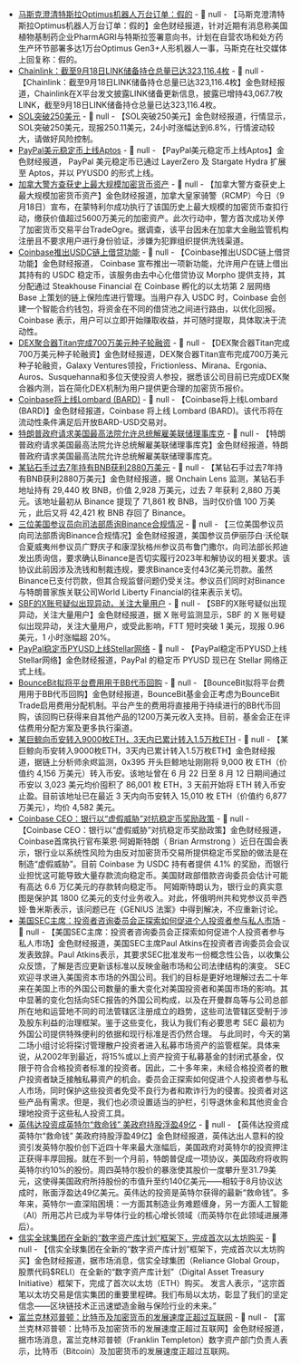 - [马斯克澄清特斯拉Optimus机器人万台订单：假的](https://flash.jin10.com/detail/20250919001952723800) - 📰 null - 【马斯克澄清特斯拉Optimus机器人万台订单：假的】金色财经报道，针对近期有消息称美国植物基制药企业PharmAGRI与特斯拉签署意向书，计划在自营农场和处方药生产环节部署多达1万台Optimus Gen3+人形机器人一事，马斯克在社交媒体上回复称：假的。
- [Chainlink：截至9月18日LINK储备持仓总量已达323,116.4枚](https://x.com/chainlink/status/1968709041229574537) - 📰 null - 【Chainlink：截至9月18日LINK储备持仓总量已达323,116.4枚】金色财经报道，Chainlink在X平台发文披露LINK储备更新信息，披露已增持43,067.7枚LINK，截至9月18日LINK储备持仓总量已达323,116.4枚。
- [SOL突破250美元]() - 📰 null - 【SOL突破250美元】金色财经报道，行情显示，SOL突破250美元，现报250.11美元，24小时涨幅达到6.8%，行情波动较大，请做好风险控制。
- [PayPal美元稳定币上线Aptos](https://x.com/AptosLabs/status/1968709183274106908) - 📰 null - 【PayPal美元稳定币上线Aptos】金色财经报道， PayPal 美元稳定币已通过 LayerZero 及 Stargate Hydra 扩展至 Aptos，并以 PYUSD0 的形式上线。
- [加拿大警方查获史上最大规模加密货币资产](https://rcmp.ca/en/news/2025/09/rcmp-executes-record-seizure-more-56-million-dollars-cryptocurrency) - 📰 null - 【加拿大警方查获史上最大规模加密货币资产】金色财经报道，加拿大皇家骑警（RCMP）今日（9月18日）宣布，在蒙特利尔成功执行了该国历史上最大规模的加密货币查扣行动，缴获价值超过5600万美元的加密资产。此次行动中，警方首次成功关停了加密货币交易平台TradeOgre。据调查，该平台因未在加拿大金融监管机构注册且不要求用户进行身份验证，涉嫌为犯罪组织提供洗钱渠道。
- [Coinbase推出USDC链上借贷功能](https://www.theblock.co/post/371281/coinbase-usdc-onchain-lending) - 📰 null - 【Coinbase推出USDC链上借贷功能】金色财经报道， Coinbase 宣布推出一项新功能，允许用户在链上借出其持有的 USDC 稳定币，该服务由去中心化借贷协议 Morpho 提供支持，其分配通过 Steakhouse Financial 在 Coinbase 孵化的以太坊第 2 层网络 Base 上策划的链上保险库进行管理。当用户存入 USDC 时，Coinbase 会创建一个智能合约钱包，将资金在不同的借贷池之间进行路由，以优化回报。Coinbase 表示，用户可以立即开始赚取收益，并可随时提取，具体取决于流动性。
- [DEX聚合器Titan完成700万美元种子轮融资](https://blockworks.co/news/titan-raise-meta-dex-aggregator) - 📰 null - 【DEX聚合器Titan完成700万美元种子轮融资】金色财经报道，DEX聚合器Titan宣布完成700万美元种子轮融资，Galaxy Ventures领投，Frictionless、Mirana、Ergonia、Auros、Susquehanna和多位天使投资人参投，据悉该公司目前已完成DEX聚合器内测，旨在简化DEX机制为用户提供更合理的加密货币报价。
- [Coinbase将上线Lombard (BARD)](https://x.com/CoinbaseMarkets/status/1968705447898046971) - 📰 null - 【Coinbase将上线Lombard (BARD)】金色财经报道，Coinbase 将上线 Lombard (BARD)。该代币将在流动性条件满足后开放BARD-USD交易对。
- [特朗普政府请求美国最高法院允许总统解雇美联储理事库克](https://flash.jin10.com/detail/20250918233935298800) - 📰 null - 【特朗普政府请求美国最高法院允许总统解雇美联储理事库克】金色财经报道，特朗普政府请求美国最高法院允许总统解雇美联储理事库克。
- [某钻石手过去7年持有BNB获利2880万美元](https://x.com/OnchainLens/status/1968697742550778369) - 📰 null - 【某钻石手过去7年持有BNB获利2880万美元】金色财经报道，据 Onchain Lens 监测，某钻石手地址持有 29,440 枚 BNB，价值 2,928 万美元，过去 7 年获利 2,880 万美元。该地址最初从 Binance 提现了 71,861 枚 BNB，当时仅价值 100 万美元 ，此后又将 42,421 枚 BNB 存回了 Binance。
- [三位美国参议员向司法部质询Binance合规情况](https://www.bloomberg.com/news/articles/2025-09-18/warren-seeks-details-on-binance-compliance-with-2023-settlement) - 📰 null - 【三位美国参议员向司法部质询Binance合规情况】金色财经报道，美国参议员伊丽莎白·沃伦联合夏威夷州参议员广野庆子和康涅狄格州参议员布鲁门撒尔，向司法部长邦迪发出质询信，要求确认Binance是否切实履行2023年和解协议的相关要求。该协议此前因涉及洗钱和制裁违规，要求Binance支付43亿美元罚款。虽然Binance已支付罚款，但其合规监督问题仍受关注。参议员们同时对Binance与特朗普家族关联公司World Liberty Financial的往来表示关切。
- [SBF的X账号疑似出现异动，关注大量用户]() - 📰 null - 【SBF的X账号疑似出现异动，关注大量用户】金色财经报道，据 X 账号监测显示，SBF 的 X 账号疑似出现异动，关注大量用户，或受此影响，FTT 短时突破 1 美元，现报 0.96 美元，1 小时涨幅超 20%。
- [PayPal稳定币PYUSD上线Stellar网络](https://x.com/CoinDesk/status/1968695029930541198) - 📰 null - 【PayPal稳定币PYUSD上线Stellar网络】金色财经报道，PayPal 的稳定币 PYUSD 现已在 Stellar 网络正式上线。
- [BounceBit拟将平台费用用于BB代币回购](https://x.com/bounce_bit/status/1968695506097377537) - 📰 null - 【BounceBit拟将平台费用用于BB代币回购】金色财经报道，BounceBit基金会正考虑为BounceBit Trade启用费用分配机制。平台产生的费用将直接用于持续进行的BB代币回购，该回购已获得来自其他产品的1200万美元收入支持。目前，基金会正在评估费用分配方案及更多执行渠道。
- [某巨鲸向币安转入9000枚ETH，3天内已累计转入1.5万枚ETH](https://x.com/EmberCN/status/1968692075450556850) - 📰 null - 【某巨鲸向币安转入9000枚ETH，3天内已累计转入1.5万枚ETH】金色财经报道，据链上分析师余烬监测，0x395 开头巨鲸地址刚刚将 9,000 枚 ETH（价值约 4,156 万美元）转入币安。该地址曾在 6 月 22 日至 8 月 12 日期间通过币安以 3,023 美元均价囤积了 86,001 枚 ETH，3 天前开始将 ETH 转入币安止盈。目前该地址已在最近 3 天内向币安转入 15,010 枚 ETH（价值约 6,877 万美元），均价 4,582 美元。
- [Coinbase CEO：银行以“虚假威胁”对抗稳定币奖励政策](https://www.cnbc.com/2025/09/18/stablecoin-rewards-crypto-banks-coinbase.html) - 📰 null - 【Coinbase CEO：银行以“虚假威胁”对抗稳定币奖励政策】金色财经报道，Coinbase首席执行官布莱恩·阿姆斯特朗（ Brian Armstrong ）近日在国会表示，银行业以系统性风险为由反对加密货币交易所提供稳定币奖励的做法是在制造“虚假威胁”。目前 Coinbase 为 USDC 持有者提供 4.1% 的奖励，而银行业担忧这可能导致大量存款流向稳定币。美国财政部借款咨询委员会估计可能有高达 6.6 万亿美元的存款转向稳定币。 
阿姆斯特朗认为，银行业的真实意图是保护其 1800 亿美元的支付业务收入。对此，怀俄明州共和党参议员辛西娅·鲁米斯表示，该问题已在《GENIUS 法案》中得到解决，不应重新讨论。
- [美国SEC主席：投资者咨询委员会正探索如何促进个人投资者参与私人市场](https://www.sec.gov/newsroom/speeches-statements/atkins-091825-remarks-investor-advisory-committee-meeting?utm_medium=email&utm_source=govdelivery) - 📰 null - 【美国SEC主席：投资者咨询委员会正探索如何促进个人投资者参与私人市场】金色财经报道，美国SEC主席Paul Atkins在投资者咨询委员会会议发表致辞。Paul Atkins表示，其要求SEC批准发布一份概念性公告，以收集公众反馈，了解是否应更新该标准以反映金融市场和公司法律结构的演变。 
SEC欢迎寻求进入美国资本市场的外国公司。我们的目标是更好地理解过去二十年来在美国上市的外国公司数量的重大变化对美国投资者和美国市场的影响。其中显著的变化包括向SEC报告的外国公司构成，以及在开曼群岛等与公司总部所在地和运营地不同的司法管辖区注册成立的趋势，这些司法管辖区受制于涉及股东利益的治理框架。鉴于这些变化，我认为我们有必要思考 SEC 最初为外国公司提供特殊便利的依据和现行标准是否仍然合理。 
与此同时，今天的第二场小组讨论将探讨管理散户投资者进入私募市场资产的监管框架。具体来说，从2002年到最近，将15%或以上资产投资于私募基金的封闭式基金，仅限于符合合格投资者标准的投资者。因此，二十多年来，未经合格投资者的散户投资者缺乏接触私募资产的机会。委员会正探索如何促进个人投资者参与私人市场，同时保护这些投资者免受不良行为者和欺诈行为的侵害。投资者对这些产品有需求。但是，我们也必须设置适当的护栏，引导退休金和其他资金合理地投资于这些私人投资工具。
- [英伟达投资成英特尔“救命钱” 美政府持股浮盈49亿]() - 📰 null - 【英伟达投资成英特尔“救命钱” 美政府持股浮盈49亿】金色财经报道，英伟达出人意料的投资引发英特尔股价创下近四十年来最大涨幅后，美国政府对英特尔的投资押注正获得丰厚回报。就在不到一个月前，特朗普促成一项协议，美国政府将收购英特尔约10%的股份。周四英特尔股价的暴涨使其股价一度攀升至31.79美元，这使得美国政府所持股份的市值升至约140亿美元——相较于8月协议达成时，账面浮盈达49亿美元。英伟达的投资是英特尔获得的最新“救命钱”。多年来，英特尔一直深陷困境：一方面其制造业务难题缠身，另一方面人工智能（AI）所用芯片已成为半导体行业的核心增长领域（而英特尔在此领域进展滞后）。
- [信实全球集团在全新的“数字资产库计划”框架下，完成首次以太坊购买]() - 📰 null - 【信实全球集团在全新的“数字资产库计划”框架下，完成首次以太坊购买】金色财经报道，据市场消息，信实全球集团（Reliance Global Group，股票代码$RELI）在全新的“数字资产库计划”（Digital Asset Treasury Initiative）框架下，完成了首次以太坊（ETH）购买。 
发言人表示，“这宗首笔以太坊交易是信实集团的重要里程碑。我们布局以太坊，彰显了我们的坚定信念——区块链技术正迅速塑造金融与保险行业的未来。”
- [富兰克林邓普顿：比特币及加密货币的发展速度正超过互联网](https://x.com/BTC_Archive/status/1968682464521355554) - 📰 null - 【富兰克林邓普顿：比特币及加密货币的发展速度正超过互联网】金色财经报道，据市场消息，富兰克林邓普顿（Franklin Templeton）数字资产部门负责人表示，比特币（Bitcoin）及加密货币的发展速度正超过互联网。
